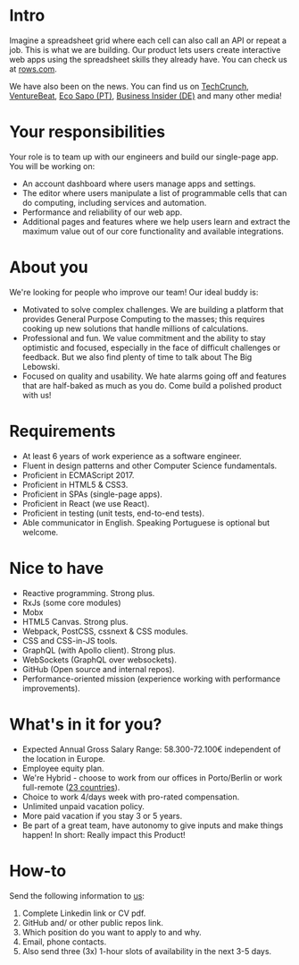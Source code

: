 # Intro
Imagine a spreadsheet grid where each cell can also call an API or repeat a job. This is what we are building. Our product lets users create interactive web apps using the spreadsheet skills they already have. You can check us at [rows.com](http://rows.com).

We have also been on the news. You can find us on [TechCrunch](https://tcrn.ch/3dEhNKD), [VentureBeat](https://venturebeat.com/2021/02/23/rows-raises-16-million-and-launches-next-gen-spreadsheets-with-built-in-data-integrations/), [Eco Sapo (PT)](https://eco.sapo.pt/2021/02/23/rows-capta-13-milhoes-em-serie-b-para-continuar-a-fazer-crescer-equipa-e-produto-entre-o-porto-e-berlim/), [Business Insider (DE)](https://www.businessinsider.de/gruenderszene/rows-excel-konkurrent-finanzierung/) and many other media!

# Your responsibilities
Your role is to team up with our engineers and build our single-page app. You will be working on:
* An account dashboard where users manage apps and settings.
* The editor where users manipulate a list of programmable cells that can do computing, including services and automation.
* Performance and reliability of our web app.
* Additional pages and features where we help users learn and extract the maximum value out of our core functionality and available integrations.

# About you
We're looking for people who improve our team! Our ideal buddy is:
* Motivated to solve complex challenges. We are building a platform that provides General Purpose Computing to the masses; this requires cooking up new solutions that handle millions of calculations.
* Professional and fun. We value commitment and the ability to stay optimistic and focused, especially in the face of difficult challenges or feedback. But we also find plenty of time to talk about The Big Lebowski.
* Focused on quality and usability. We hate alarms going off and features that are half-baked as much as you do. Come build a polished product with us!

# Requirements
* At least 6 years of work experience as a software engineer.
* Fluent in design patterns and other Computer Science fundamentals.
* Proficient in ECMAScript 2017.
* Proficient in HTML5 & CSS3.
* Proficient in SPAs (single-page apps).
* Proficient in React (we use React).
* Proficient in testing (unit tests, end-to-end tests).
* Able communicator in English. Speaking Portuguese is optional but welcome.

# Nice to have
* Reactive programming. Strong plus.
* RxJs (some core modules)
* Mobx
* HTML5 Canvas. Strong plus.
* Webpack, PostCSS, cssnext & CSS modules.
* CSS and CSS-in-JS tools.
* GraphQL (with Apollo client). Strong plus.
* WebSockets (GraphQL over websockets).
* GitHub (Open source and internal repos).
* Performance-oriented mission (experience working with performance improvements).

# What's in it for you?
* Expected Annual Gross Salary Range: 58.300-72.100€ independent of the location in Europe.
* Employee equity plan.
* We're Hybrid - choose to work from our offices in Porto/Berlin or work full-remote ([23 countries](https://github.com/rows/hiring/blob/master/FAQs.md)).
* Choice to work 4/days week with pro-rated compensation.
* Unlimited unpaid vacation policy.
* More paid vacation if you stay 3 or 5 years.
* Be part of a great team, have autonomy to give inputs and make things happen! In short: Really impact this Product!

# How-to
Send the following information to [us](mailto:join@rows.com):
1. Complete Linkedin link or CV pdf.
2. GitHub and/ or other public repos link.
3. Which position do you want to apply to and why.
4. Email, phone contacts.
5. Also send three (3x) 1-hour slots of availability in the next 3-5 days.
